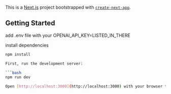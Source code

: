 This is a [Next.js](https://nextjs.org/) project bootstrapped with [`create-next-app`](https://github.com/vercel/next.js/tree/canary/packages/create-next-app).

## Getting Started
add .env file with your OPENAI_API_KEY=LISTED_IN_THERE

install dependencies 
```bash
npm install

First, run the development server:

```bash
npm run dev

Open [http://localhost:3000](http://localhost:3000) with your browser to see the result.
